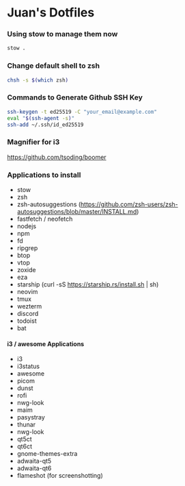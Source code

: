# Juan's Dotfiles

### Using stow to manage them now
```bash
stow .
```

### Change default shell to zsh
```bash
chsh -s $(which zsh)
```

### Commands to Generate Github SSH Key
```bash
ssh-keygen -t ed25519 -C "your_email@example.com"
eval "$(ssh-agent -s)"
ssh-add ~/.ssh/id_ed25519
```

### Magnifier for i3
https://github.com/tsoding/boomer

### Applications to install
- stow
- zsh
- zsh-autosuggestions (https://github.com/zsh-users/zsh-autosuggestions/blob/master/INSTALL.md)
- fastfetch / neofetch
- nodejs
- npm
- fd
- ripgrep
- btop
- vtop
- zoxide
- eza
- starship (curl -sS https://starship.rs/install.sh | sh)
- neovim
- tmux
- wezterm
- discord
- todoist
- bat

#### i3 / awesome Applications
- i3
- i3status
- awesome
- picom
- dunst
- rofi
- nwg-look
- maim
- pasystray
- thunar
- nwg-look
- qt5ct
- qt6ct
- gnome-themes-extra
- adwaita-qt5
- adwaita-qt6
- flameshot (for screenshotting)
